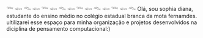 𓆝 𓆟 𓆞 𓆟 𓆝 𓆟 𓆞 𓆟 𓆝 𓆟 𓆞 𓆟 𓆝 𓆟 𓆞 
Olá, sou sophia diana, estudante do ensino
médio no colégio estadual branca da mota fernamdes.
ultilizarei esse espaço para minha organização e projetos desenvolvidos na
diciplina de pensamento computacional:)
